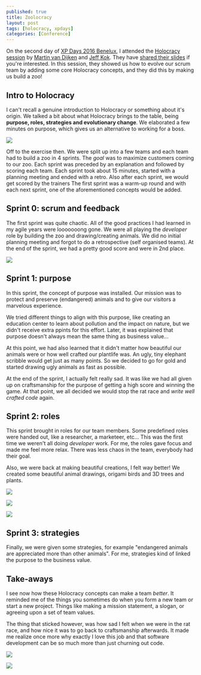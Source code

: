 ```yaml
---
published: true
title: Zoolocracy
layout: post
tags: [holocracy, xpdays]
categories: [Conference]
---
```


On the second day of [XP Days 2016 Benelux](http://www.xpday.net/2016/), I attended the [Holocracy session](http://www.xpday.net/2016/friday/#session_456) by [Martin van Dijken](https://twitter.com/@sunsear) and [Jeff Kok](https://nl.linkedin.com/in/jeff-kok-7173903).
They have [shared their slides](https://docs.google.com/presentation/d/1Oq7hyYVO6ffE9L1IrLS6CPCQBk2kZhRRNlEdisw7ptc/edit#slide=id.p4) if you're interested.
In this session, they showed us how to evolve our scrum team by adding some core Holocracy concepts, and they did this by making us build a zoo!

## Intro to Holocracy

I can't recall a genuine introduction to Holocracy or something about it's origin.
We talked a bit about what Holocracy brings to the table, being __purpose, roles, strategies and evolutionary change__.
We elaborated a few minutes on purpose, which gives us an alternative to working for a boss.

[![]({{site.url}}/public/assets/2016-12-04-zoolocracy/holocracy.png)](https://docs.google.com/presentation/d/1Oq7hyYVO6ffE9L1IrLS6CPCQBk2kZhRRNlEdisw7ptc/edit#slide=id.p16)

Off to the exercise then.
We were split up into a few teams and each team had to build a zoo in 4 sprints.
The _goal_ was to maximize customers coming to our zoo.
Each sprint was preceded by an explanation and followed by scoring each team.
Each sprint took about 15 minutes, started with a planning meeting and ended with a retro.
Also after each sprint, we would get scored by the trainers
The first sprint was a warm-up round and with each next sprint, one of the aforementioned concepts would be added.

## Sprint 0: scrum and feedback 

The first sprint was quite chaotic.
All of the good practices I had learned in my agile years were looooooong gone.
We were all playing the _developer_ role by building the zoo and drawing/creating animals.
We did no initial planning meeting and forgot to do a retrospective (self organised teams).
At the end of the sprint, we had a pretty good score and were in 2nd place.

![]({{site.url}}/public/assets/2016-12-04-zoolocracy/zoo.png)

## Sprint 1: purpose

In this sprint, the concept of purpose was installed. Our mission was to protect and preserve (endangered) animals and to give our visitors a marvelous experience.

We tried different things to align with this purpose, like creating an education center to learn about pollution and the impact on nature, but we didn't receive extra ppints for this effort.
Later, it was explained that purpose doesn't always mean the same thing as business value...

At this point, we had also learned that it didn't matter how beautiful our animals were or how well crafted our plantlife was.
An ugly, tiny elephant scribble would get just as many points.
So we decided to go for gold and started drawing ugly animals as fast as possible.

At the end of the sprint, I actually felt really sad.
It was like we had all given up on craftsmanship for the purpose of getting a high score and winning the game.
At that point, we all decided we would stop the rat race and _write well crafted code_ again.

## Sprint 2: roles

This sprint brought in roles for our team members.
Some predefined roles were handed out, like a researcher, a marketeer, etc...
This was the first time we weren't all doing _developer_ work.
For me, the roles gave focus and made me feel more relax.
There was less chaos in the team, everybody had their goal.
 
Also, we were back at making beautiful creations, I felt way better!
We created some beautiful animal drawings, origami birds and 3D trees and plants.

![]({{site.url}}/public/assets/2016-12-04-zoolocracy/adopt.png)

![]({{site.url}}/public/assets/2016-12-04-zoolocracy/birds.png)

![]({{site.url}}/public/assets/2016-12-04-zoolocracy/plants.png)

## Sprint 3: strategies

Finally, we were given some strategies, for example "endangered animals are appreciated more than other animals".
For me, strategies kind of linked the purpose to the business value.

## Take-aways

I see now how these Holocracy concepts can make a team _better_.
It reminded me of the things you sometimes do when you form a new team or start a new project.
Things like making a mission statement, a slogan, or agreeing upon a set of team values.

The thing that sticked however, was how sad I felt when we were in the rat race, and how nice it was to go back to craftsmanship afterwards.
It made me realize once more why exactly I love this job and that software development can be so much more than just churning out code.

![]({{site.url}}/public/assets/2016-12-04-zoolocracy/almost-dead.png)

![]({{site.url}}/public/assets/2016-12-04-zoolocracy/palm-tree.png)